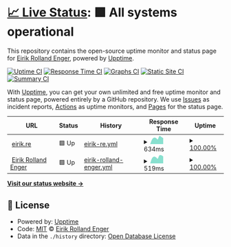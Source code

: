 # [📈 Live Status](https://engeir.github.io/upptime): <!--live status--> **🟩 All systems operational**

This repository contains the open-source uptime monitor and status page for [Eirik Rolland Enger](linkedin.com/in/eirik-rolland-enger/), powered by [Upptime](https://github.com/upptime/upptime).

[![Uptime CI](https://github.com/engeir/upptime/workflows/Uptime%20CI/badge.svg)](https://github.com/engeir/upptime/actions?query=workflow%3A%22Uptime+CI%22)
[![Response Time CI](https://github.com/engeir/upptime/workflows/Response%20Time%20CI/badge.svg)](https://github.com/engeir/upptime/actions?query=workflow%3A%22Response+Time+CI%22)
[![Graphs CI](https://github.com/engeir/upptime/workflows/Graphs%20CI/badge.svg)](https://github.com/engeir/upptime/actions?query=workflow%3A%22Graphs+CI%22)
[![Static Site CI](https://github.com/engeir/upptime/workflows/Static%20Site%20CI/badge.svg)](https://github.com/engeir/upptime/actions?query=workflow%3A%22Static+Site+CI%22)
[![Summary CI](https://github.com/engeir/upptime/workflows/Summary%20CI/badge.svg)](https://github.com/engeir/upptime/actions?query=workflow%3A%22Summary+CI%22)

With [Upptime](https://upptime.js.org), you can get your own unlimited and free uptime monitor and status page, powered entirely by a GitHub repository. We use [Issues](https://github.com/engeir/upptime/issues) as incident reports, [Actions](https://github.com/engeir/upptime/actions) as uptime monitors, and [Pages](https://engeir.github.io/upptime) for the status page.

<!--start: status pages-->
<!-- This summary is generated by Upptime (https://github.com/upptime/upptime) -->
<!-- Do not edit this manually, your changes will be overwritten -->
<!-- prettier-ignore -->
| URL | Status | History | Response Time | Uptime |
| --- | ------ | ------- | ------------- | ------ |
| <img alt="" src="https://icons.duckduckgo.com/ip3/eirik.re.ico" height="13"> [eirik.re](https://eirik.re) | 🟩 Up | [eirik-re.yml](https://github.com/engeir/upptime/commits/HEAD/history/eirik-re.yml) | <details><summary><img alt="Response time graph" src="./graphs/eirik-re/response-time-week.png" height="20"> 634ms</summary><br><a href="https://engeir.github.io/upptime/history/eirik-re"><img alt="Response time 619" src="https://img.shields.io/endpoint?url=https%3A%2F%2Fraw.githubusercontent.com%2Fengeir%2Fupptime%2FHEAD%2Fapi%2Feirik-re%2Fresponse-time.json"></a><br><a href="https://engeir.github.io/upptime/history/eirik-re"><img alt="24-hour response time 481" src="https://img.shields.io/endpoint?url=https%3A%2F%2Fraw.githubusercontent.com%2Fengeir%2Fupptime%2FHEAD%2Fapi%2Feirik-re%2Fresponse-time-day.json"></a><br><a href="https://engeir.github.io/upptime/history/eirik-re"><img alt="7-day response time 634" src="https://img.shields.io/endpoint?url=https%3A%2F%2Fraw.githubusercontent.com%2Fengeir%2Fupptime%2FHEAD%2Fapi%2Feirik-re%2Fresponse-time-week.json"></a><br><a href="https://engeir.github.io/upptime/history/eirik-re"><img alt="30-day response time 603" src="https://img.shields.io/endpoint?url=https%3A%2F%2Fraw.githubusercontent.com%2Fengeir%2Fupptime%2FHEAD%2Fapi%2Feirik-re%2Fresponse-time-month.json"></a><br><a href="https://engeir.github.io/upptime/history/eirik-re"><img alt="1-year response time 619" src="https://img.shields.io/endpoint?url=https%3A%2F%2Fraw.githubusercontent.com%2Fengeir%2Fupptime%2FHEAD%2Fapi%2Feirik-re%2Fresponse-time-year.json"></a></details> | <details><summary><a href="https://engeir.github.io/upptime/history/eirik-re">100.00%</a></summary><a href="https://engeir.github.io/upptime/history/eirik-re"><img alt="All-time uptime 100.00%" src="https://img.shields.io/endpoint?url=https%3A%2F%2Fraw.githubusercontent.com%2Fengeir%2Fupptime%2FHEAD%2Fapi%2Feirik-re%2Fuptime.json"></a><br><a href="https://engeir.github.io/upptime/history/eirik-re"><img alt="24-hour uptime 100.00%" src="https://img.shields.io/endpoint?url=https%3A%2F%2Fraw.githubusercontent.com%2Fengeir%2Fupptime%2FHEAD%2Fapi%2Feirik-re%2Fuptime-day.json"></a><br><a href="https://engeir.github.io/upptime/history/eirik-re"><img alt="7-day uptime 100.00%" src="https://img.shields.io/endpoint?url=https%3A%2F%2Fraw.githubusercontent.com%2Fengeir%2Fupptime%2FHEAD%2Fapi%2Feirik-re%2Fuptime-week.json"></a><br><a href="https://engeir.github.io/upptime/history/eirik-re"><img alt="30-day uptime 100.00%" src="https://img.shields.io/endpoint?url=https%3A%2F%2Fraw.githubusercontent.com%2Fengeir%2Fupptime%2FHEAD%2Fapi%2Feirik-re%2Fuptime-month.json"></a><br><a href="https://engeir.github.io/upptime/history/eirik-re"><img alt="1-year uptime 100.00%" src="https://img.shields.io/endpoint?url=https%3A%2F%2Fraw.githubusercontent.com%2Fengeir%2Fupptime%2FHEAD%2Fapi%2Feirik-re%2Fuptime-year.json"></a></details>
| <img alt="" src="https://icons.duckduckgo.com/ip3/eirikenger.xyz.ico" height="13"> [Eirik Rolland Enger](https://eirikenger.xyz) | 🟩 Up | [eirik-rolland-enger.yml](https://github.com/engeir/upptime/commits/HEAD/history/eirik-rolland-enger.yml) | <details><summary><img alt="Response time graph" src="./graphs/eirik-rolland-enger/response-time-week.png" height="20"> 519ms</summary><br><a href="https://engeir.github.io/upptime/history/eirik-rolland-enger"><img alt="Response time 603" src="https://img.shields.io/endpoint?url=https%3A%2F%2Fraw.githubusercontent.com%2Fengeir%2Fupptime%2FHEAD%2Fapi%2Feirik-rolland-enger%2Fresponse-time.json"></a><br><a href="https://engeir.github.io/upptime/history/eirik-rolland-enger"><img alt="24-hour response time 357" src="https://img.shields.io/endpoint?url=https%3A%2F%2Fraw.githubusercontent.com%2Fengeir%2Fupptime%2FHEAD%2Fapi%2Feirik-rolland-enger%2Fresponse-time-day.json"></a><br><a href="https://engeir.github.io/upptime/history/eirik-rolland-enger"><img alt="7-day response time 519" src="https://img.shields.io/endpoint?url=https%3A%2F%2Fraw.githubusercontent.com%2Fengeir%2Fupptime%2FHEAD%2Fapi%2Feirik-rolland-enger%2Fresponse-time-week.json"></a><br><a href="https://engeir.github.io/upptime/history/eirik-rolland-enger"><img alt="30-day response time 517" src="https://img.shields.io/endpoint?url=https%3A%2F%2Fraw.githubusercontent.com%2Fengeir%2Fupptime%2FHEAD%2Fapi%2Feirik-rolland-enger%2Fresponse-time-month.json"></a><br><a href="https://engeir.github.io/upptime/history/eirik-rolland-enger"><img alt="1-year response time 626" src="https://img.shields.io/endpoint?url=https%3A%2F%2Fraw.githubusercontent.com%2Fengeir%2Fupptime%2FHEAD%2Fapi%2Feirik-rolland-enger%2Fresponse-time-year.json"></a></details> | <details><summary><a href="https://engeir.github.io/upptime/history/eirik-rolland-enger">100.00%</a></summary><a href="https://engeir.github.io/upptime/history/eirik-rolland-enger"><img alt="All-time uptime 99.92%" src="https://img.shields.io/endpoint?url=https%3A%2F%2Fraw.githubusercontent.com%2Fengeir%2Fupptime%2FHEAD%2Fapi%2Feirik-rolland-enger%2Fuptime.json"></a><br><a href="https://engeir.github.io/upptime/history/eirik-rolland-enger"><img alt="24-hour uptime 100.00%" src="https://img.shields.io/endpoint?url=https%3A%2F%2Fraw.githubusercontent.com%2Fengeir%2Fupptime%2FHEAD%2Fapi%2Feirik-rolland-enger%2Fuptime-day.json"></a><br><a href="https://engeir.github.io/upptime/history/eirik-rolland-enger"><img alt="7-day uptime 100.00%" src="https://img.shields.io/endpoint?url=https%3A%2F%2Fraw.githubusercontent.com%2Fengeir%2Fupptime%2FHEAD%2Fapi%2Feirik-rolland-enger%2Fuptime-week.json"></a><br><a href="https://engeir.github.io/upptime/history/eirik-rolland-enger"><img alt="30-day uptime 100.00%" src="https://img.shields.io/endpoint?url=https%3A%2F%2Fraw.githubusercontent.com%2Fengeir%2Fupptime%2FHEAD%2Fapi%2Feirik-rolland-enger%2Fuptime-month.json"></a><br><a href="https://engeir.github.io/upptime/history/eirik-rolland-enger"><img alt="1-year uptime 99.87%" src="https://img.shields.io/endpoint?url=https%3A%2F%2Fraw.githubusercontent.com%2Fengeir%2Fupptime%2FHEAD%2Fapi%2Feirik-rolland-enger%2Fuptime-year.json"></a></details>

<!--end: status pages-->

[**Visit our status website →**](https://engeir.github.io/upptime)

## 📄 License

- Powered by: [Upptime](https://github.com/upptime/upptime)
- Code: [MIT](./LICENSE) © [Eirik Rolland Enger](linkedin.com/in/eirik-rolland-enger/)
- Data in the `./history` directory: [Open Database License](https://opendatacommons.org/licenses/odbl/1-0/)
